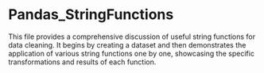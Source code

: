 # Pandas_StringFunctions
This file provides a comprehensive discussion of useful string functions for data cleaning. It begins by creating a dataset and then demonstrates the application of various string functions one by one, showcasing the specific transformations and results of each function.
